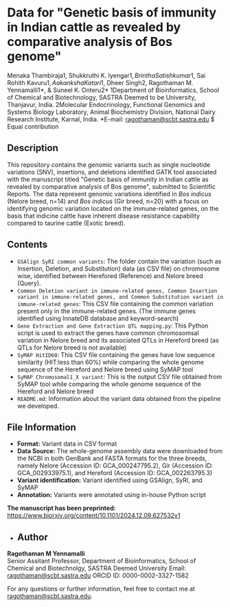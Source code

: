 # Data for "Genetic basis of immunity in Indian cattle as revealed by comparative analysis of Bos genome"

Menaka Thambiraja1, Shukkruthi K. Iyengar1$, Brintha Satishkumar1$, Sai Rohith Kavuru1$, Aakanksha Katari1$, Dheer Singh2, Ragothaman M. Yennamalli1*, & Suneel K. Onteru2*
1Department of Bioinformatics, School of Chemical and Biotechnology, SASTRA Deemed to be University, Thanjavur, India. 2Molecular Endocrinology, Functional Genomics and Systems Biology Laboratory, Animal Biochemistry Division, National Dairy Research Institute, Karnal, India. *E-mail: ragothaman@scbt.sastra.edu
$ Equal contribution

## Description
This repository contains the genomic variants such as single nucleotide variations (SNV), insertions, and deletions identified GATK tool associated with the manuscript titled "Genetic basis of immunity in Indian cattle as revealed by comparative analysis of Bos genome", submitted to Scientific Reports. The data represent genomic variations identified in _Bos indicus_ (Nelore breed, n=14) and _Bos indicus_ (Gir breed, n=20) with a focus on identifying genomic variation located on the immune-related genes, on the basis that indicine cattle have inherent disease resistance capability compared to taurine cattle (Exotic breed).

## Contents
- `GSAlign SyRI common variants`: The folder contain the variation (such as Insertion, Deletion, and Substitution) data (as CSV file) on chromosome wise, identified between Herefored (Reference) and Nelore breed (Query).
- `Common Deletion variant in immune-related genes, Common Insertion variant in immune-related genes, and Common Substitution variant in immune-related genes`: This CSV file containing the common variation present only in the immune-related genes. (The immune genes identified using InnateDB database and keyword-search)
- `Gene Extraction and Gene Extraction QTL mapping.py`: This Python script is used to extract the genes have common chromosomsal variation in Nelore breed and its associated QTLs in Hereford breed (as QTLs for Nelore breed is not available)
- `SyMAP HitID60`: This CSV file containing the genes have low sequence similarity (HIT:less than 60%) while comparing the whole genome sequence of the Hereford and Nelore breed using SyMAP tool
- `SyMAP Chromosomal1_X variant`: This is the output CSV file obtained from SyMAP tool while comparing the whole genome sequence of the Hereford and Nelore breed    
- `README.md`: Information about the variant data obtained from the pipeline we developed.

## File Information
- **Format:** Variant data in CSV format
- **Data Source:** The whole-genome assembly data were downloaded from the NCBI in both GenBank and FASTA formats for the three breeds, namely Nelore (Accession ID: GCA_000247795.2), Gir (Accession ID: GCA_002933975.1), and Hereford (Accession ID: GCA_002263795.3)
- **Variant identification:** Variant identified using GSAlign, SyRI, and SyMAP
- **Annotation:** Variants were annotated using in-house Python script

**The manuscript has been preprinted:** https://www.biorxiv.org/content/10.1101/2024.12.09.627532v1

- ## Author

**Ragothaman M Yennamalli**  
Senior Assitant Professor, 
Department of Bioinformatics,
School of Chemical and Biotechnolgy,
SASTRA Deemed University 
Email: ragothaman@scbt.sastra.edu
ORCID ID: 0000-0002-3327-1582

For any questions or further information, feel free to contact me at ragothaman@scbt.sastra.edu.
